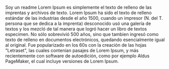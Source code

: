 Soy un readme
Lorem Ipsum es simplemente el texto de relleno de las imprentas y archivos de texto. Lorem Ipsum ha sido el texto de 
relleno estándar de las industrias desde el año 1500, cuando un impresor (N. del T. persona que se dedica a la imprenta)
 desconocido usó una galería de textos y los mezcló de tal manera que logró hacer un libro de textos especimen.
  No sólo sobrevivió 500 años, sino que tambien ingresó como texto de relleno en documentos electrónicos, quedando esencialmente
   igual al original. Fue popularizado en los 60s con la creación de las hojas "Letraset", las cuales contenian pasajes de Lorem
    Ipsum, y más recientemente con software de autoedición, como por ejemplo Aldus PageMaker, el cual incluye versiones de Lorem Ipsum.
